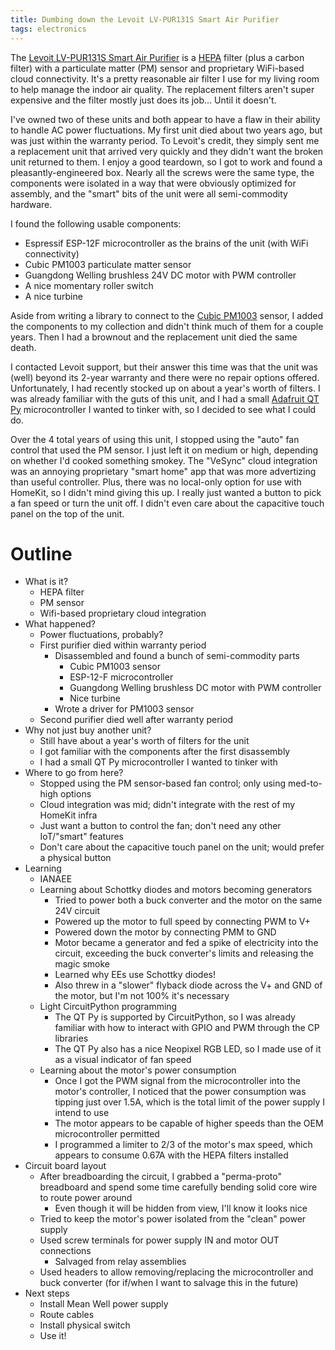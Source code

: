 ```yaml
---
title: Dumbing down the Levoit LV-PUR131S Smart Air Purifier
tags: electronics
---
```


The [Levoit LV-PUR131S Smart Air Purifier][levoit] is a [HEPA] filter (plus a carbon filter) with a particulate matter (PM) sensor and proprietary WiFi-based cloud connectivity. It's a pretty reasonable air filter I use for my living room to help manage the indoor air quality. The replacement filters aren't super expensive and the filter mostly just does its job… Until it doesn't.

I've owned two of these units and both appear to have a flaw in their ability to handle AC power fluctuations. My first unit died about two years ago, but was just within the warranty period. To Levoit's credit, they simply sent me a replacement unit that arrived very quickly and they didn't want the broken unit returned to them. I enjoy a good teardown, so I got to work and found a pleasantly-engineered box. Nearly all the screws were the same type, the components were isolated in a way that were obviously optimized for assembly, and the "smart" bits of the unit were all semi-commodity hardware.

I found the following usable components:

- Espressif ESP-12F microcontroller as the brains of the unit (with WiFi connectivity)
- Cubic PM1003 particulate matter sensor
- Guangdong Welling brushless 24V DC motor with PWM controller
- A nice momentary roller switch
- A nice turbine

Aside from writing a library to connect to the [Cubic PM1003][cubic-pm1003] sensor, I added the components to my collection and didn't think much of them for a couple years. Then I had a brownout and the replacement unit died the same death.

I contacted Levoit support, but their answer this time was that the unit was (well) beyond its 2-year warranty and there were no repair options offered. Unfortunately, I had recently stocked up on about a year's worth of filters. I was already familiar with the guts of this unit, and I had a small [Adafruit QT Py][qt-py] microcontroller I wanted to tinker with, so I decided to see what I could do.

Over the 4 total years of using this unit, I stopped using the "auto" fan control that used the PM sensor. I just left it on medium or high, depending on whether I'd cooked something smokey. The "VeSync" cloud integration was an annoying proprietary "smart home" app that was more advertizing than useful controller. Plus, there was no local-only option for use with HomeKit, so I didn't mind giving this up. I really just wanted a button to pick a fan speed or turn the unit off. I didn't even care about the capacitive touch panel on the top of the unit.

[levoit]: https://levoit.com/products/lv-pur131s-wifi-air-purifier
[hepa]: https://en.wikipedia.org/wiki/HEPA
[cubic-pm1003]: https://github.com/go-sensors/cubicpm1003
[qt-py]: https://www.adafruit.com/product/4600

# Outline

- What is it?
  - HEPA filter
  - PM sensor
  - Wifi-based proprietary cloud integration
- What happened?
  - Power fluctuations, probably?
  - First purifier died within warranty period
    - Disassembled and found a bunch of semi-commodity parts
      - Cubic PM1003 sensor
      - ESP-12-F microcontroller
      - Guangdong Welling brushless DC motor with PWM controller
      - Nice turbine
    - Wrote a driver for PM1003 sensor
  - Second purifier died well after warranty period
- Why not just buy another unit?
  - Still have about a year's worth of filters for the unit
  - I got familiar with the components after the first disassembly
  - I had a small QT Py microcontroller I wanted to tinker with
- Where to go from here?
  - Stopped using the PM sensor-based fan control; only using med-to-high options
  - Cloud integration was mid; didn't integrate with the rest of my HomeKit infra
  - Just want a button to control the fan; don't need any other IoT/"smart" features
  - Don't care about the capacitive touch panel on the unit; would prefer a physical button
- Learning
  - IANAEE
  - Learning about Schottky diodes and motors becoming generators
    - Tried to power both a buck converter and the motor on the same 24V circuit
    - Powered up the motor to full speed by connecting PWM to V+
    - Powered down the motor by connecting PMM to GND
    - Motor became a generator and fed a spike of electricity into the circuit, exceeding the buck converter's limits and releasing the magic smoke
    - Learned why EEs use Schottky diodes!
    - Also threw in a "slower" flyback diode across the V+ and GND of the motor, but I'm not 100% it's necessary
  - Light CircuitPython programming
    - The QT Py is supported by CircuitPython, so I was already familiar with how to interact with GPIO and PWM through the CP libraries
    - The QT Py also has a nice Neopixel RGB LED, so I made use of it as a visual indicator of fan speed
  - Learning about the motor's power consumption
    - Once I got the PWM signal from the microcontroller into the motor's controller, I noticed that the power consumption was tipping just over 1.5A, which is the total limit of the power supply I intend to use
    - The motor appears to be capable of higher speeds than the OEM microcontroller permitted
    - I programmed a limiter to 2/3 of the motor's max speed, which appears to consume 0.67A with the HEPA filters installed
- Circuit board layout
  - After breadboarding the circuit, I grabbed a "perma-proto" breadboard and spend some time carefully bending solid core wire to route power around
    - Even though it will be hidden from view, I'll know it looks nice
  - Tried to keep the motor's power isolated from the "clean" power supply
  - Used screw terminals for power supply IN and motor OUT connections
    - Salvaged from relay assemblies
  - Used headers to allow removing/replacing the microcontroller and buck converter (for if/when I want to salvage this in the future)
- Next steps
  - Install Mean Well power supply
  - Route cables
  - Install physical switch
  - Use it!
